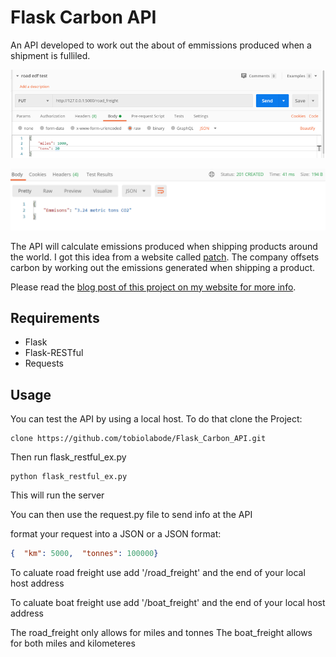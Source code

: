 # Flask Carbon API
An API developed to work out the about of emmissions produced when a shipment is fulliled.

![Input](images/image008.png)



![Input](images/image009.png)

The API  will calculate emissions produced when shipping products around the world. I got this idea from a website called [patch](https://www.usepatch.com/).
The company offsets carbon by working out the emissions generated when shipping a product.

Please read the [blog post of this project on my website for more info](https://www.tobiolabode.com/blog/2020/6/25/python-api-for-carbon-emmissions).

## Requirements
- Flask
- Flask-RESTful
- Requests


## Usage
You can test the API by using a local host. To do that clone the Project:
```
clone https://github.com/tobiolabode/Flask_Carbon_API.git
```
Then run flask_restful_ex.py
```
python flask_restful_ex.py
```
This will run the server

You can then use the request.py file to send info at the API

format your request into a JSON or a JSON format:
```json
{  "km": 5000,  "tonnes": 100000}

```

To caluate road freight use add '/road_freight' and the end of your local host address

To caluate boat freight use add '/boat_freight' and the end of your local host address

The road_freight only allows for miles and tonnes
The boat_freight allows for both miles and kilometeres
